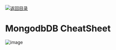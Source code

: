 [![返回目录](https://i.postimg.cc/JzFTMvjF/image.png)](https://github.com/wx-chevalier/Awesome-CheatSheets)

# MongodbDB CheatSheet

![image](https://user-images.githubusercontent.com/5803001/51297667-2ca78400-1a5c-11e9-9a52-7b358fa0148c.png)
